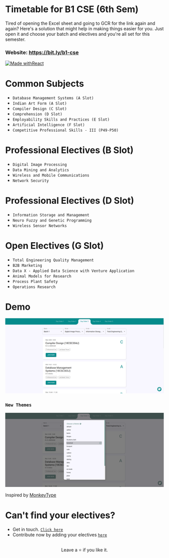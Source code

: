 # Timetable for B1 CSE (6th Sem)

Tired of opening the Excel sheet and going to GCR for the link again and again? Here's a solution that might help in making things easier for you. Just open it and choose your batch and electives and you're all set for this semester.

<h3>Website: 
<a href="https://bit.ly/cseb1">
https://bit.ly/b1-cse
</a>
</h3>

[![Made withReact](https://img.shields.io/badge/Made%20with-React-blue?style=for-the-badge&logo=React)](https://reactjs.org)

# Common Subjects

- `Database Management Systems (A Slot)`
- `Indian Art Form (A Slot)`
- `Compiler Design (C Slot)`
- `Comprehension (D Slot)`
- `Employability Skills and Practices (E Slot)`
- `Artificial Intelligence (F Slot)`
- `Competitive Professional Skills - III (P49-P50)`

# Professional Electives (B Slot)

- `Digital Image Processing`
- `Data Mining and Analytics`
- `Wireless and Mobile Communications`
- `Network Security`

# Professional Electives (D Slot)

- `Information Storage and Management`
- `Neuro Fuzzy and Genetic Programming`
- `Wireless Sensor Networks`

# Open Electives (G Slot)

- `Total Engineering Quality Management`
- `B2B Marketing`
- `Data X - Applied Data Science with Venture Application`
- `Animal Models for Research`
- `Process Plant Safety`
- `Operations Research`

# Demo

<img src="./Screenshots/ss1.png" />

### `New Themes`

<img src="./Screenshots/ss2.png" />

Inspired by <a href="https://monkeytype.com/">
MonkeyType
</a>

# Can't find your electives?

- Get in touch. <a href="mailto:m.muazam.99@gmail.com">`Click here`</a><br>
- Contribute now by adding your electives <a href="https://github.com/mmuazam98/mytimetable2.0/tree/main/src/timetable">`here`</a>

##

<p align="center">Leave a ⭐ if you like it.</p>
